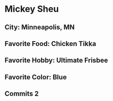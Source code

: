 # Mickey Sheu

## City: Minneapolis, MN
## Favorite Food: Chicken Tikka
## Favorite Hobby: Ultimate Frisbee
## Favorite Color: Blue
## Commits 2
